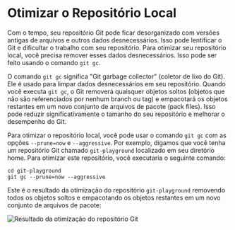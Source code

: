 # Otimizar o Repositório Local

Com o tempo, seu repositório Git pode ficar desorganizado com versões antigas de arquivos e outros dados desnecessários. Isso pode lentificar o Git e dificultar o trabalho com seu repositório. Para otimizar seu repositório local, você precisa remover esses dados desnecessários. Isso pode ser feito usando o comando `git gc`.

O comando `git gc` significa "Git garbage collector" (coletor de lixo do Git). Ele é usado para limpar dados desnecessários em seu repositório. Quando você executa `git gc`, o Git removerá quaisquer objetos soltos (objetos que não são referenciados por nenhum branch ou tag) e empacotará os objetos restantes em um novo conjunto de arquivos de pacote (pack files). Isso pode reduzir significativamente o tamanho do seu repositório e melhorar o desempenho do Git.

Para otimizar o repositório local, você pode usar o comando `git gc` com as opções `--prune=now` e `--aggressive`. Por exemplo, digamos que você tenha um repositório Git chamado `git-playground` localizado em seu diretório home. Para otimizar este repositório, você executaria o seguinte comando:

```shell
cd git-playground
git gc --prune=now --aggressive
```

Este é o resultado da otimização do repositório `git-playground` removendo todos os objetos soltos e empacotando os objetos restantes em um novo conjunto de arquivos de pacote:

![Resultado da otimização do repositório Git](../assets/challenge-optimize-repository-step1-1.png)
